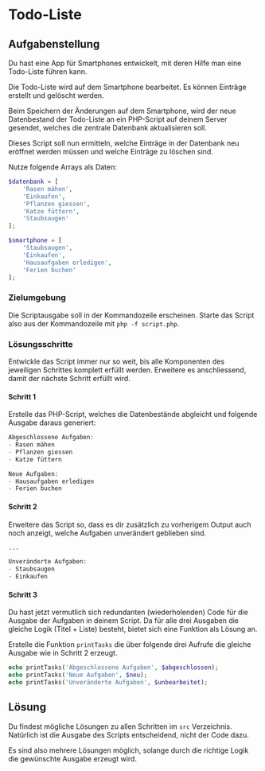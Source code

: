# Todo-Liste

## Aufgabenstellung

Du hast eine App für Smartphones entwickelt, mit deren Hilfe man eine Todo-Liste führen kann.

Die Todo-Liste wird auf dem Smartphone bearbeitet. Es können Einträge erstellt und gelöscht werden.

Beim Speichern der Änderungen auf dem Smartphone, wird der neue Datenbestand der Todo-Liste an ein PHP-Script auf deinem Server gesendet, welches die zentrale Datenbank aktualisieren soll.

Dieses Script soll nun ermitteln, welche Einträge in der Datenbank neu eröffnet werden müssen und welche Einträge zu löschen sind.

Nutze folgende Arrays als Daten:

```php
$datenbank = [
    'Rasen mähen',
    'Einkaufen',
    'Pflanzen giessen',
    'Katze füttern',
    'Staubsaugen'
];

$smartphone = [
    'Staubsaugen',
    'Einkaufen',
    'Hausaufgaben erledigen',
    'Ferien buchen'
];
```

### Zielumgebung

Die Scriptausgabe soll in der Kommandozeile erscheinen. Starte das Script also aus der Kommandozeile mit `php -f script.php`.

### Lösungsschritte

Entwickle das Script immer nur so weit, bis alle Komponenten des jeweiligen Schrittes komplett erfüllt werden. Erweitere es anschliessend, damit der nächste Schritt erfüllt wird.

#### Schritt 1

Erstelle das PHP-Script, welches die Datenbestände abgleicht und folgende Ausgabe daraus generiert:

```php
Abgeschlossene Aufgaben:
- Rasen mähen
- Pflanzen giessen
- Katze füttern

Neue Aufgaben:
- Hausaufgaben erledigen
- Ferien buchen
```

#### Schritt 2

Erweitere das Script so, dass es dir zusätzlich zu vorherigem Output auch noch anzeigt, welche Aufgaben unverändert geblieben sind.

```php
...

Unveränderte Aufgaben:
- Staubsaugen
- Einkaufen

```

#### Schritt 3

Du hast jetzt vermutlich sich redundanten (wiederholenden) Code für die Ausgabe der Aufgaben in deinem Script. Da für alle drei Ausgaben die gleiche Logik (Titel + Liste) besteht, bietet sich eine Funktion als Lösung an.

Erstelle die Funktion `printTasks` die über folgende drei Aufrufe die gleiche Ausgabe wie in Schritt 2 erzeugt.

```php
echo printTasks('Abgeschlossene Aufgaben', $abgeschlossen);
echo printTasks('Neue Aufgaben', $neu);
echo printTasks('Unveränderte Aufgaben', $unbearbeitet);
```

## Lösung

Du findest mögliche Lösungen zu allen Schritten im `src` Verzeichnis. Natürlich ist die Ausgabe des Scripts entscheidend, nicht der Code dazu.

Es sind also mehrere Lösungen möglich, solange durch die richtige Logik die gewünschte Ausgabe erzeugt wird.
